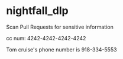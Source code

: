 # nightfall_dlp
Scan Pull Requests for sensitive information


cc num: 4242-4242-4242-4242

Tom cruise's phone number is 918-334-5553
